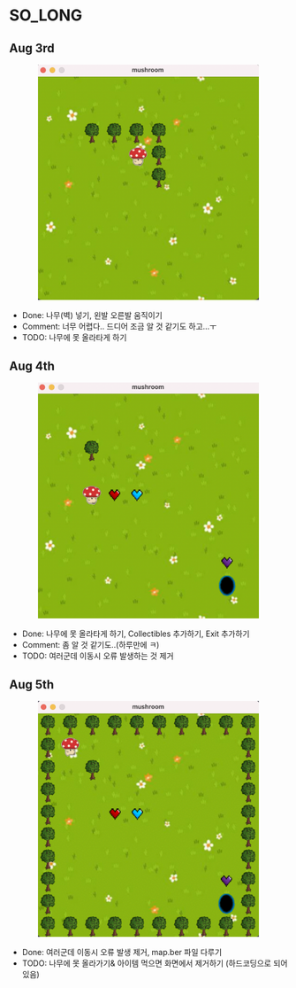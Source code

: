 # SO_LONG
## Aug 3rd
<p align = "center"><img src = "https://github.com/euiminnn/image-upload/blob/master/shroom_and_tree.png" width = "400"></p>

- Done: 나무(벽) 넣기, 왼발 오른발 움직이기
- Comment: 너무 어렵다.. 드디어 조금 알 것 같기도 하고...ㅜ
- TODO: 나무에 못 올라타게 하기

## Aug 4th
<p align = "center"><img src = "https://github.com/euiminnn/image-upload/blob/master/collectibles.png" width = "400"></p>

- Done: 나무에 못 올라타게 하기, Collectibles 추가하기, Exit 추가하기
- Comment: 좀 알 것 같기도..(하루만에 ㅋ)
- TODO: 여러군데 이동시 오류 발생하는 것 제거

## Aug 5th
<p align = "center"><img src = "https://github.com/euiminnn/image-upload/blob/master/map.png" width = "400"></p>

- Done: 여러군데 이동시 오류 발생 제거, map.ber 파일 다루기
- TODO: 나무에 못 올라가기& 아이템 먹으면 화면에서 제거하기 (하드코딩으로 되어있음)
